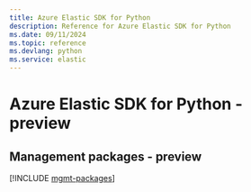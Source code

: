```yaml
---
title: Azure Elastic SDK for Python
description: Reference for Azure Elastic SDK for Python
ms.date: 09/11/2024
ms.topic: reference
ms.devlang: python
ms.service: elastic
---
```

# Azure Elastic SDK for Python - preview

## Management packages - preview
[!INCLUDE [mgmt-packages](elastic-mgmt-index.md)]